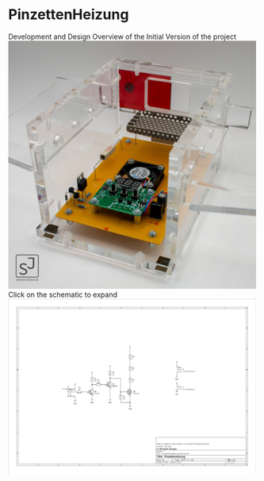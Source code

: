 # PinzettenHeizung
Development and Design Overview of the Initial Version of the project
<br>
<img src="IMG_8964-2.jpg" alt="Image" width="500"/>
<br>
Click on the schematic to expand
<br>
<a href="Schaltplan.pdf" target="_blank">
    <img src="schaltplan.png" alt="PDF Preview" width="500">
</a>
